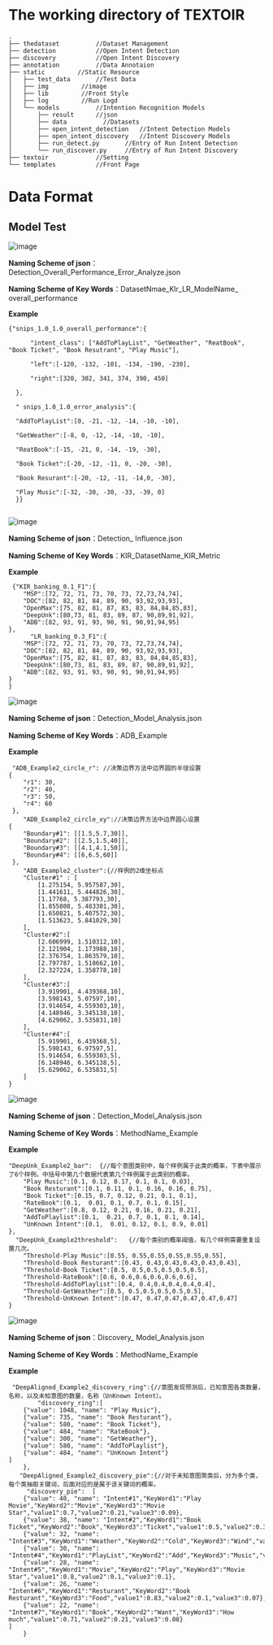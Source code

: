 # The working directory of TEXTOIR

```
.
├── thedataset 			//Dataset Management
├── detection			//Open Intent Detection
├── discovery			//Open Intent Discovery
├── annotation			//Data Annotaion
├── static         //Static Resource
│   ├── test_data		//Test Data
│   ├── img			//image
│   ├── lib			//Front Style
│   ├── log			//Run Logd
│   └── models			//Intention Recognition Models
│       ├── result		//json
│       ├── data		  //Datasets
│       ├── open_intent_detection	//Intent Detection Models
│       ├── open_intent_discovery	//Intent Discovery Models
│       ├── run_detect.py		//Entry of Run Intent Detection
│       └── run_discover.py		//Entry of Run Intent Discovery
├── textoir				//Setting
└── templates			//Front Page
```

# Data Format 

## Model Test
![image](https://user-images.githubusercontent.com/37832030/109410374-21fa9f80-79d5-11eb-8c93-6ce543f56059.png)

**Naming Scheme of json**：Detection_Overall_Performance_Error_Analyze.json

**Naming Scheme of Key Words**：DatasetNmae_Klr_LR_ModelName_ overall_performance
  
**Example**
  
  ```
  {"snips_1.0_1.0_overall_performance":{
    
        "intent_class": ["AddToPlayList", "GetWeather", "ReatBook", "Book Ticket", "Book Resutrant", "Play Music"],
        
        "left":[-120, -132, -101, -134, -190, -230],
        
        "right":[320, 302, 341, 374, 390, 450]
        
    },
    
    " snips_1.0_1.0_error_analysis":{
    
    "AddToPlayList":[0, -21, -12, -14, -10, -10],
    
    "GetWeather":[-8, 0, -12, -14, -10, -10],
    
    "ReatBook":[-15, -21, 0, -14, -19, -30],
    
    "Book Ticket":[-20, -12, -11, 0, -20, -30],
    
    "Book Resurant":[-20, -12, -11, -14,0, -30],
    
    "Play Music":[-32, -30, -30, -33, -39, 0]
    }}
    
 ```

![image](https://user-images.githubusercontent.com/37832030/109410824-b3b7dc00-79d8-11eb-94a1-e82f6656de8f.png)

**Naming Scheme of json**：Detection_ Influence.json

**Naming Scheme of Key Words**：KIR_DatasetName_KIR_Metric
  
**Example**
```
 {"KIR_banking_0.1_F1":{
    "MSP":[72, 72, 71, 73, 70, 73, 72,73,74,74],
    "DOC":[82, 82, 81, 84, 89, 90, 93,92,93,93],
    "OpenMax":[75, 82, 81, 87, 83, 83, 84,84,85,83],
    "DeepUnk":[80,73, 81, 83, 89, 87, 90,89,91,92],
    "ADB":[82, 93, 91, 93, 90, 91, 90,91,94,95]
},
      "LR_banking_0.3_F1":{
    "MSP":[72, 72, 71, 73, 70, 73, 72,73,74,74],
    "DOC":[82, 82, 81, 84, 89, 90, 93,92,93,93],
    "OpenMax":[75, 82, 81, 87, 83, 83, 84,84,85,83],
    "DeepUnk":[80,73, 81, 83, 89, 87, 90,89,91,92],
    "ADB":[82, 93, 91, 93, 90, 91, 90,91,94,95]
}
}

```
![image](https://user-images.githubusercontent.com/37832030/109410871-14471900-79d9-11eb-8e64-ba36a26179f7.png)

**Naming Scheme of json**：Detection_Model_Analysis.json

**Naming Scheme of Key Words**：ADB_Example
  
**Example**
```
 "ADB_Example2_circle_r": //决策边界方法中边界圆的半径设置
{
    "r1": 30,
    "r2": 40,
    "r3": 50,
    "r4": 60
 },
    "ADB_Example2_circle_xy"://决策边界方法中边界圆心设置
{
    "Boundary#1": [[1.5,5.7,30]],
    "Boundary#2": [[2.5,1.5,40]],
    "Boundary#3": [[4.1,4.1,50]],
    "Boundary#4": [[6,6.5,60]]
 },
    "ADB_Example2_cluster":{//样例的2维坐标点
    "Cluster#1" : [
        [1.275154, 5.957587,30],
        [1.441611, 5.444826,30],
        [1.17768, 5.387793,30],
        [1.855808, 5.483301,30],
        [1.650821, 5.407572,30],  
        [1.513623, 5.841029,30]
    ],
    "Cluster#2":[
        [2.606999, 1.510312,10],
        [2.121904, 1.173988,10],
        [2.376754, 1.863579,10],
        [2.797787, 1.518662,10],
        [2.327224, 1.358778,10]
    ],
    "Cluster#3":[
        [3.919901, 4.439368,10],
        [3.598143, 5.07597,10],
        [3.914654, 4.559303,10],
        [4.148946, 3.345138,10],
        [4.629062, 3.535831,10]
    ],
    "Cluster#4":[
        [5.919901, 6.439368,5],
        [5.598143, 6.97597,5],
        [5.914654, 6.559303,5],
        [6.148946, 6.345138,5],
        [5.629062, 6.535831,5]
    ]
}

```

![image](https://user-images.githubusercontent.com/37832030/109410862-0abdb100-79d9-11eb-88ec-f5e5bf7942bd.png)

**Naming Scheme of json**：Detection_Model_Analysis.json

**Naming Scheme of Key Words**：MethodName_Example
  
**Example**

```
"DeepUnk_Example2_bar":  {//每个意图类别中，每个样例属于此类的概率，下表中展示了6个样例。中括号中第几个数据代表第几个样例属于此类别的概率。
    "Play Music":[0.1, 0.12, 0.17, 0.1, 0.1, 0.03], 
    "Book Resturant":[0.1, 0.11, 0.1, 0.16, 0.16, 0.75],
    "Book Ticket":[0.15, 0.7, 0.12, 0.21, 0.1, 0.1],
    "RateBook":[0.1,  0.01, 0.1, 0.7, 0.1, 0.15],
    "GetWeather":[0.8, 0.12, 0.21, 0.16, 0.21, 0.21],
    "AddToPlaylist":[0.1,  0.21, 0.7, 0.1, 0.1, 0.14],
    "UnKnown Intent":[0.1,  0.01, 0.12, 0.1, 0.9, 0.01]  
},
  "DeepUnk_Example2threshold":   {//每个类别的概率阈值，有几个样例需要重复设置几次。
    "Threshold-Play Music":[0.55, 0.55,0.55,0.55,0.55,0.55],
    "Threshold-Book Resturant":[0.43, 0.43,0.43,0.43,0.43,0.43],
    "Threshold-Book Ticket":[0.5, 0.5,0.5,0.5,0.5,0.5],
    "Threshold-RateBook":[0.6, 0.6,0.6,0.6,0.6,0.6],
    "Threshold-AddToPlaylist":[0.4, 0.4,0.4,0.4,0.4,0.4],
    "Threshold-GetWeather":[0.5, 0.5,0.5,0.5,0.5,0.5],
    "Threshold-UnKnown Intent":[0.47, 0.47,0.47,0.47,0.47,0.47]
}

```

![image](https://user-images.githubusercontent.com/37832030/109410926-625c1c80-79d9-11eb-9ce7-c6c84e33b0ff.png)

**Naming Scheme of json**：Discovery_ Model_Analysis.json

**Naming Scheme of Key Words**：MethodName_Example
  
**Example**

```
 "DeepAligned_Example2_discovery_ring":{//意图发现预测后，已知意图各类数量，名称，以及未知意图的数量，名称（UnKnown Intent）。
        "discovery_ring":[
    {"value": 1048, "name": "Play Music"},
    {"value": 735, "name": "Book Resturant"},
    {"value": 580, "name": "Book Ticket"},
    {"value": 484, "name": "RateBook"},
    {"value": 300, "name": "GetWeather"},
    {"value": 580, "name": "AddToPlaylist"},
    {"value": 484, "name": "UnKnown Intent"}
]
    },
   "DeepAligned_Example2_discovery_pie":{//对于未知意图聚类后，分为多个类，每个类抽取关键词，后面对应的是属于该关键词的概率。
     "discovery_pie":  [
    {"value": 40, "name": "Intent#1","KeyWord1":"Play Movie","KeyWord2":"Movie","KeyWord3":"Movie Star","value1":0.7,"value2":0.21,"value3":0.09},
    {"value": 38, "name": "Intent#2","KeyWord1":"Book Ticket","KeyWord2":"Book","KeyWord3":"Ticket","value1":0.5,"value2":0.31,"value3":0.19},
    {"value": 32, "name": "Intent#3","KeyWord1":"Weather","KeyWord2":"Cold","KeyWord3":"Wind","value1":0.65,"value2":0.2,"value3":0.15},
    {"value": 30, "name": "Intent#4","KeyWord1":"PlayList","KeyWord2":"Add","KeyWord3":"Music","value1":0.73,"value2":0.2,"value3":0.07},
    {"value": 28, "name": "Intent#5","KeyWord1":"Movie","KeyWord2":"Play","KeyWord3":"Movie Star","value1":0.8,"value2":0.1,"value3":0.1},
    {"value": 26, "name": "Intent#6","KeyWord1":"Resturant","KeyWord2":"Book Resturant","KeyWord3":"Food","value1":0.83,"value2":0.1,"value3":0.07},
    {"value": 22, "name": "Intent#7","KeyWord1":"Book","KeyWord2":"Want","KeyWord3":"How much","value1":0.71,"value2":0.21,"value3":0.08}
]
    }

```
